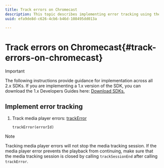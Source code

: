 ```yaml
---
title: Track errors on Chromecast
description: This topic describes implementing error tracking using the Media SDK on Chromecast.
uuid: efa9de8d-c626-4cb6-b46d-108495dd013a

---
```


# Track errors on Chromecast{#track-errors-on-chromecast}

>[!IMPORTANT]
>
>The following instructions provide guidance for implementation across all 2.x SDKs. If you are implementing a 1.x version of the SDK, you can download the 1.x Developers Guides here: [Download SDKs.](/help/sdk-implement/download-sdks.md)

## Implement error tracking

1. Track media player errors: [trackError](https://adobe-marketing-cloud.github.io/media-sdks/reference/chromecast/ADBMobile.media.html#.trackError)

    ```
    trackError(errorId)
    ```

>[!NOTE]
>
>Tracking media player errors will not stop the media tracking session. If the media player error prevents the playback from continuing, make sure that the media tracking session is closed by calling `trackSessionEnd` after calling `trackError`.

